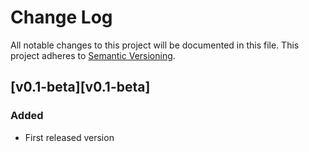 # Change Log
All notable changes to this project will be documented in this file.
This project adheres to [Semantic Versioning](http://semver.org/).

## [v0.1-beta][v0.1-beta]
### Added
- First released version
